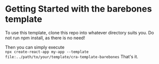 # Getting Started with the barebones template

To use this template, clone this repo into whatever directory suits you. Do not run npm install, as there is no need!

Then you can simply execute  
 `npx create-react-app my-app --template file:../path/to/your/template/cra-template-barebones`
 That's it.
